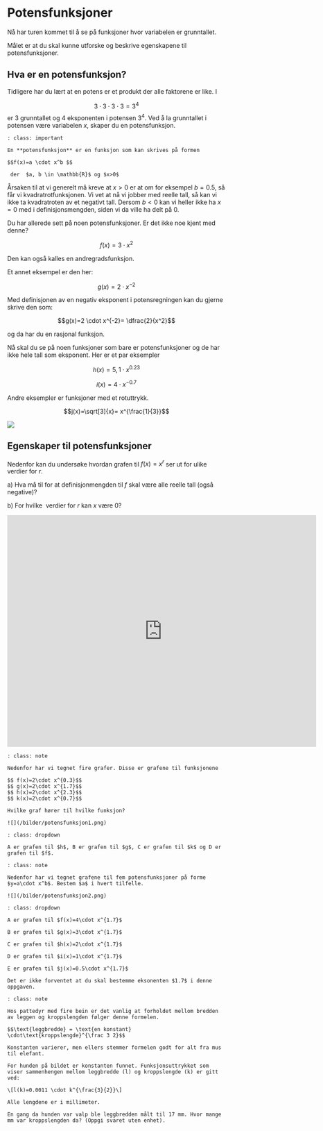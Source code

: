 # Potensfunksjoner

Nå har turen kommet til å se på funksjoner hvor variabelen er grunntallet.

Målet er at du skal kunne utforske og beskrive egenskapene til potensfunksjoner. 


## Hva er en potensfunksjon? 

Tidligere har du lært at en potens er et produkt der alle faktorene er like. I 

$$ 3 \cdot 3 \cdot 3 \cdot 3 = 3^4 $$
er $3$ grunntallet og $4$ eksponenten i potensen $3^4$. Ved å la grunntallet i potensen være variabelen $x$, skaper du en potensfunksjon.

```{admonition} Definisjon  
: class: important

En **potensfunksjon** er en funksjon som kan skrives på formen

$$f(x)=a \cdot x^b $$

 der  $a, b \in \mathbb{R}$ og $x>0$ 
```

Årsaken til at vi generelt må kreve at $x>0$ er at om for eksempel $b=0.5$, så får vi kvadratrotfunksjonen. Vi vet at nå vi jobber med reelle tall, så kan vi ikke ta kvadratroten av et negativt tall. Dersom $b<0$ kan vi heller ikke ha $x=0$ med i definisjonsmengden, siden vi da ville ha delt på 0. 

Du har allerede sett på noen potensfunksjoner. Er det ikke noe kjent med denne?

$$f(x)=3 \cdot x^2$$

Den kan også kalles en andregradsfunksjon.

Et annet eksempel er den her:

$$g(x)=2 \cdot x^{-2}$$

Med definisjonen av en negativ eksponent i potensregningen kan du gjerne skrive den som:

$$g(x)=2 \cdot x^{-2}= \dfrac{2}{x^2}$$

og da har du en rasjonal funksjon.

Nå skal du se på noen funksjoner som bare er potensfunksjoner og de har ikke hele tall som eksponent. Her er et par eksempler

$$h(x)=5,1 \cdot x^{0.23}$$

$$i(x)=4 \cdot x^{-0.7}$$

Andre eksempler er funksjoner med et rotuttrykk.

$$j(x)=\sqrt[3]{x}= x^{\frac{1}{3}}$$

![](/bilder/RootAndPowerFunctions.svg)

## Egenskaper til potensfunksjoner

Nedenfor kan du undersøke hvordan grafen til $f(x)=x^r$ ser ut for ulike verdier for $r$.

a) Hva må til for at definisjonmengden til $f$ skal være alle reelle tall (også negative)?</p>

b) For hvilke &nbsp;verdier for $r$ kan $x$ være 0?&nbsp;</p>

<p><iframe scrolling="no" src="https://www.geogebratube.org/material/iframe/id/mdstfqu3/width/713/height/534/border/888888/rc/false/ai/false/sdz/true/smb/false/stb/false/stbh/true/ld/false/sri/true/at/preferhtml5" width="713px" height="534px" style="border: 0px;"> </iframe></p>


```{admonition} Oppgave 1
: class: note

Nedenfor har vi tegnet fire grafer. Disse er grafene til funksjonene

$$ f(x)=2\cdot x^{0.3}$$
$$ g(x)=2\cdot x^{1.7}$$
$$ h(x)=2\cdot x^{2.3}$$
$$ k(x)=2\cdot x^{0.7}$$

Hvilke graf hører til hvilke funksjon? 

![](/bilder/potensfunksjon1.png)

```


```{admonition} Fasit
: class: dropdown

A er grafen til $h$, B er grafen til $g$, C er grafen til $k$ og D er grafen til $f$. 

```

```{admonition} Oppgave 2
: class: note

Nedenfor har vi tegnet grafene til fem potensfunksjoner på forme $y=a\cdot x^b$. Bestem $a$ i hvert tilfelle.  

![](/bilder/potensfunksjon2.png)
```

```{admonition} Fasit 
: class: dropdown

A er grafen til $f(x)=4\cdot x^{1.7}$

B er grafen til $g(x)=3\cdot x^{1.7}$

C er grafen til $h(x)=2\cdot x^{1.7}$

D er grafen til $i(x)=1\cdot x^{1.7}$

E er grafen til $j(x)=0.5\cdot x^{1.7}$

Det er ikke forventet at du skal bestemme eksonenten $1.7$ i denne oppgaven. 
```


```{admonition} Oppgave 3
: class: note

Hos pattedyr med fire bein er det vanlig at forholdet mellom bredden av leggen og kroppslengden følger denne formelen.

$$\text{leggbredde} = \text{en konstant} \cdot\text{kroppslengde}^{\frac 3 2}$$

Konstanten varierer, men ellers stemmer formelen godt for alt fra mus til elefant.

For hunden på bildet er konstanten funnet. Funksjonsuttrykket som viser sammenhengen mellom leggbredde (l) og kroppslengde (k) er gitt ved:

\[l(k)=0.0011 \cdot k^{\frac{3}{2}}\]

Alle lengdene er i millimeter.

En gang da hunden var valp ble leggbredden målt til 17 mm. Hvor mange mm var kroppslengden da? (Oppgi svaret uten enhet).
```